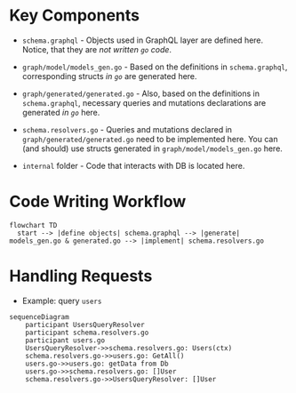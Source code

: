 # Key Components

- `schema.graphql` - Objects used in GraphQL layer are defined here. Notice, that they are *not written `go` code*. 

- `graph/model/models_gen.go` - Based on the definitions in `schema.graphql`, corresponding structs *in `go`* are generated here.

- `graph/generated/generated.go` - Also, based on the definitions in `schema.graphql`, necessary queries and mutations declarations are generated *in `go`* here.

- `schema.resolvers.go` - Queries and mutations declared in `graph/generated/generated.go` need to be implemented here. You can (and should) use structs generated in `graph/model/models_gen.go` here.

- `internal` folder - Code that interacts with DB is located here.


# Code Writing Workflow


```mermaid
flowchart TD
  start --> |define objects| schema.graphql --> |generate| models_gen.go & generated.go --> |implement| schema.resolvers.go
```


# Handling Requests

- Example: query `users`

```mermaid
sequenceDiagram
    participant UsersQueryResolver
    participant schema.resolvers.go
    participant users.go
    UsersQueryResolver->>schema.resolvers.go: Users(ctx)
    schema.resolvers.go->>users.go: GetAll()
    users.go->>users.go: getData from Db
    users.go->>schema.resolvers.go: []User 
    schema.resolvers.go->>UsersQueryResolver: []User
```